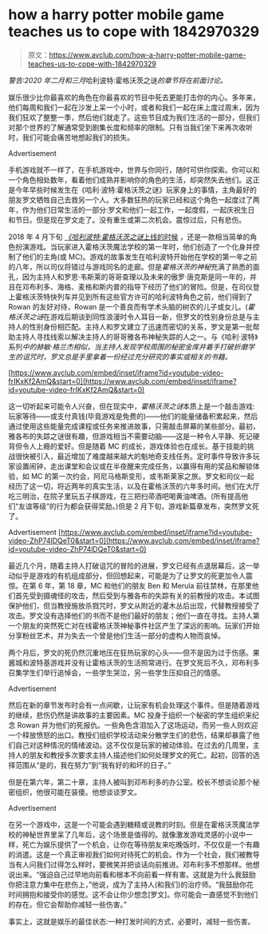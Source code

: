 # how a harry potter mobile game teaches us to cope with 1842970329

> 原文：<https://www.avclub.com/how-a-harry-potter-mobile-game-teaches-us-to-cope-with-1842970329>

*警告:2020 年二月和三月*哈利波特:霍格沃茨之谜*的章节将在前面讨论。*

娱乐很少比你最喜欢的角色在你最喜欢的节目中死去更能打击你的内心。多年来，他们每周和我们一起在沙发上呆一个小时，或者和我们一起在床上度过周末，因为我们狂欢了整整一季，然后他们就走了。这些节目成为我们生活的一部分，但我们对那个世界的了解通常受到剧集长度和频率的限制。只有当我们坐下来再次收听时，我们可能会痛苦地想起我们的损失。

<label class="bxm4mm-13 juykRM">Advertisement</label>

手机游戏就不一样了，在手机游戏中，世界与你同行，随时可供你探索。你可以和一个角色相处数年，看着他们成熟并影响你的角色的生活，却突然失去他们。这正是今年早些时候发生在《哈利·波特:霍格沃茨之谜》玩家身上的事情，主角最好的朋友罗文牺牲自己去救另一个人。大多数狂热的玩家已经和这个角色一起度过了两年，作为他们日常生活的一部分:罗文和他们一起工作，一起度假，一起庆祝生日和节日。但是现在罗文走了。没有重生或第二次机会。震惊过后，只有悲伤。

2018 年 4 月下旬 [*《哈利波特:霍格沃茨之谜*上线的时候](https://www.avclub.com/1821399983) ，还是一款相当简单的角色扮演游戏。当玩家进入霍格沃茨魔法学校的第一年时，他们创造了一个化身并控制了他们的主角(或 MC)。游戏的故事发生在哈利波特开始他在学校的第一年之前的八年，所以司仪将错过与游戏同名的走廊。但是*霍格沃茨的神秘*充满了熟悉的面孔，因为主持人和罗恩·韦斯莱的哥哥查理以及未来的傲罗·唐克斯是同一年的，并且在邓布利多、海格、麦格和斯内普的指导下经历了他们的冒险。但是，在司仪登上霍格沃茨特快列车并见到所有这些官方许可的哈利波特角色之前，他们得到了 Rowan 的友好对待，Rowan 是一个善良而有学术头脑的树农的儿子或女儿。(*霍格沃茨之谜*在游戏后期谈到同性浪漫时令人耳目一新，但罗文的性别身份总是与主持人的性别身份相匹配。主持人和罗文建立了迅速而密切的关系，罗文是第一批帮助主持人寻找线索以解决主持人的哥哥雅各布神秘失踪的人之一。与《哈利·波特》系列*中的赫敏·格兰杰相似，当主持人发现学校周围的秘密金库并着手打破折磨学生的诅咒时，罗文总是手里拿着一份经过充分研究的事实或相关的书籍。*

 [https://www.avclub.com/embed/inset/iframe?id=youtube-video-frIKxKf2AmQ&start=0](https://www.avclub.com/embed/inset/iframe?id=youtube-video-frIKxKf2AmQ&start=0) 

这一切听起来可能令人兴奋，但在现实中，*霍格沃茨之谜*本质上是一个敲击游戏:玩家等待——或支付真钱(毕竟游戏是免费的)——他们的能量储备积累起来，然后通过使用这些能量完成课程或任务来推进故事，只需敲击屏幕的某些部分。最初，雅各布的失踪之谜很有趣，但游戏相当不需要动脑——这是一种令人平静、死记硬背但令人上瘾的爱好。但是随着 MC 的成长，游戏体验也在成长。基于技能的挑战很快被引入，最近增加了难度越来越大的魁地奇支线任务。定时事件导致许多玩家设置闹钟，走出课堂和会议或在半夜醒来完成任务，以赢得有用的奖品和解锁体验，如 MC 的第一次约会，阿尼马格斯变形，或韦斯莱家之旅。罗文和司仪一起经历了这一切，将近两年的真实生活，以及在霍格沃茨的六年多时间。他们在大厅吃三明治，在院子里玩五子棋游戏，在三把扫帚酒吧喝黄油啤酒。(所有提高他们“友谊等级”的行为都会获得奖励。)但是 2 月下旬，游戏新篇章发布，突然罗文死了。

<label class="bxm4mm-13 juykRM">Advertisement</label> [https://www.avclub.com/embed/inset/iframe?id=youtube-video-ZhP74lDQeT0&start=0](https://www.avclub.com/embed/inset/iframe?id=youtube-video-ZhP74lDQeT0&start=0) 

最近几个月，随着主持人打破诅咒的冒险的进展，罗文已经有点退居幕后，这一举动似乎是游戏的有机组成部分，但回想起来，可能是为了让罗文的死更加令人震惊。在第 6 年，第 18 章，MC 和他们的朋友 Ben 和 Merula 前往禁林，在那里他们首先受到摄魂怪的攻击，然后受到与雅各布的失踪有关的前教授的攻击。本试图保护他们，但当教授施放杀戮咒时，罗文从附近的灌木丛后出现，代替教授接受了攻击。罗文没有选择他们的书而不是他们最好的朋友；他们一直在寻找。主持人第一个朋友的突然死亡对在线霍格沃茨神秘事件社区产生了深远的影响。玩家们开始分享粉丝艺术，并为失去一个曾是他们生活一部分的虚构人物而哀悼。

两个月后，罗文的死仍然沉重地压在狂热玩家的心头——但不是因为过于伤感。果酱城和波特基游戏并没有让霍格沃茨的生活照常进行。在罗文死后不久，邓布利多召集学生们举行追悼会，一些学生哭泣，另一些学生压抑自己的情感。

<label class="bxm4mm-13 juykRM">Advertisement</label>

然后在新的章节发布时会有一点间歇，让玩家有机会处理这个事件。但是随着游戏的继续，悲伤仍然是讲故事的主要因素。MC 投身于组织一个秘密的学生组织来纪念 Rowan 并为他们的死报仇。一些角色含泪加入了这场运动，而另一些人则欢迎一个释放愤怒的出口。教授们组织学校活动来分散学生们的悲伤，结果却暴露了他们自己对这种情况的情绪波动。这不仅仅是玩家的被动体验。在过去的几周里，主持人的朋友和教授多次要求主持人描述他们如何处理罗文的死亡。起初，回答的选择范围从“是的，我在努力”到“我有好的和坏的日子。”

但是在第六年，第二十章，主持人被叫到邓布利多的办公室。校长不想谈论那个秘密组织，他很可能在装傻。他想谈谈罗文。

<label class="bxm4mm-13 juykRM">Advertisement</label>

在另一个游戏中，这是一个可能会遇到糖精或说教的时刻。但是在霍格沃茨魔法学校的神秘世界里呆了几年后，这个场景是值得的。就像激发游戏灵感的小说中一样，死亡为娱乐提供了一个机会，让你在等待朋友来吃晚饭时，不仅仅是一个有趣的消遣。这是一个真正审视我们如何对待死亡的机会。作为一个社会，我们被教导当有人问我们过得怎么样时，要微笑并把谈话向前推进。邓布利多不想那样。他想说出来。“强迫自己过早地向前看和根本不向前看一样有害。这就是为什么我鼓励你把注意力集中在悲伤上，”他说，成为了主持人(和我们)的治疗师。“我鼓励你花时间拥抱和接受你的感觉。这不会让你少想念[罗文]。你可能会一直感觉不到他们的存在。但它会帮助你减轻一些伤害。”

事实上，这就是娱乐的最佳状态:一种打发时间的方式，必要时，减轻一些伤害。